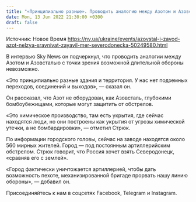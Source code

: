 ```yaml
---
title: "«Принципиально разные». Проводить аналогию между Азотом и Азовсталью невозможно — мэр Северодонецка"
date: Mon, 13 Jun 2022 21:30:00 +0300
draft: false
---
```

Источник: Новое Время https://nv.ua/ukraine/events/azovstal-i-zavod-azot-nelzya-sravnivat-zayavil-mer-severodonecka-50249580.html


 В интервью Sky News он подчеркнул, что проводить аналогии между Азотом и Азовсталью с точки зрения возможной длительной обороны невозможно.

«Это принципиально разные здания и территория. У нас нет подземных переходов, соединений и выходов», — сказал он.

Он рассказал, что Азот не оборудован, как Азовсталь, глубокими бомбоубежищами, которые могут защитить от обстрелов.

«Это химическое производство, там есть укрытия, где сейчас находятся люди, но они построены как укрытия от угрозы химической утечки, а не бомбардировки», — отметил Стрюк.

По информации городского головы, сейчас на заводе находятся около 560 мирных жителей. Город — под постоянным артиллерийским обстрелом. Стрюк говорит, что Россия хочет взять Северодонецк, «сравняв его с землей».

«Город фактически уничтожается артиллерией, чтобы дать возможность пехоте, механизированной бригаде прорвать нашу линию обороны», — добавил он.

Присоединяйтесь к нам в соцсетях Facebook, Telegram и Instagram.
